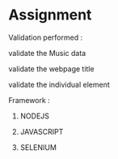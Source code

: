 # Assignment

Validation performed :

validate the Music data

validate the webpage title 

validate the individual element


Framework :

1. NODEJS

2. JAVASCRIPT

3. SELENIUM
